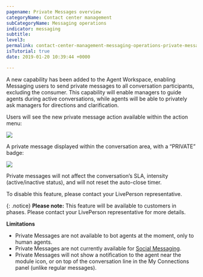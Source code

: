 ```yaml
---
pagename: Private Messages overview
categoryName: Contact center management
subCategoryName: Messaging operations
indicator: messaging
subtitle: 
level3: 
permalink: contact-center-management-messaging-operations-private-messages-overview.html
isTutorial: true
date: 2019-01-20 10:39:44 +0000

---
```


A new capability has been added to the Agent Workspace, enabling Messaging users to send private messages to all conversation participants, excluding the consumer. This capability will enable managers to guide agents during active conversations, while agents will be able to privately ask managers for directions and clarification.

Users will see the new private message action available within the action menu:

![](//ce-sr.s3.eu-west-1.amazonaws.com/knowledge/img/private-messages-for-messaging-1.png)

A private message displayed within the conversation area, with a “PRIVATE” badge:

![](//ce-sr.s3.eu-west-1.amazonaws.com/knowledge/img/private-messages-for-messaging-2.png)

Private messages will not affect the conversation’s SLA, intensity (active/inactive status), and will not reset the auto-close timer.

To disable this feature, please contact your LivePerson representative. 

{: .notice}
**Please note:** This feature will be available to customers in phases. Please contact your LivePerson representative for more details. 

**Limitations**
* Private Messages are not available to bot agents at the moment, only to human agents.
* Private Messages are not currently available for [Social Messaging](messaging-channels-social-messaging-social-messaging-overview.html).
* Private Messages will not show a notification to the agent near the module icon, or on top of the conversation line in the My Connections panel (unlike regular messages).
 

